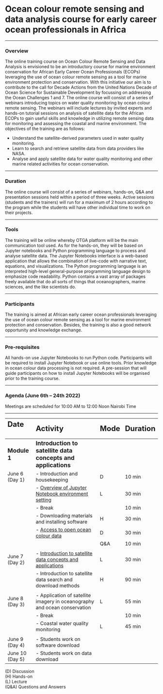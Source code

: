 # Ocean colour remote sensing and data analysis course for early career ocean professionals in Africa

*** 

### Overview

The online training course on Ocean Colour Remote Sensing and Data Analysis is envisioned to be an introductory course
for marine environment conservation for African Early Career Ocean Professionals (ECOPs) leveraging the use of ocean
colour remote sensing as a tool for marine environment protection and conservation. With this initiative our aim is to
contribute to the call for Decade Actions from the United Nations Decade of Ocean Science for Sustainable Development by
focussing on addressing the Ocean Challenges 1 and 7. The online course will consist of a series of webinars introducing
topics on water quality monitoring by ocean colour remote sensing. The webinars will include lectures by invited experts
and hands-on tutorial sessions on analysis of satellite data for the African ECOPs to gain useful skills and knowledge
in utilizing remote sensing data for monitoring and assessing the coastal and marine environment. The objectives of the
training are as follows:

- Understand the satellite-derived parameters used in water quality monitoring.
- Learn to search and retrieve satellite data from data providers like NASA.
- Analyse and apply satellite data for water quality monitoring and other marine related activities for ocean
  conservation.

---

### Duration

The online course will consist of a series of webinars, hands-on, Q&A and presentation sessions held within a period of
three weeks. Active sessions (students and the trainers) will run for a maximum of 2 hours according to the program
while the students will have other individual time to work on their projects.

---

### Tools

The training will be online whereby OTGA platform will be the main communication tool used. As for the hands-on, they
will be based on Jupyter notebooks and Python programming language to process and analyse satellite data. The Jupyter
Notebooks interface is a web-based application that allows the combination of live-code with narrative text, equations,
and visualizations. The Python programming language is an interpreted high-level general-purpose programming language
design to emphasize code readability. Python contains a vast array of packages freely available that do all sorts of
things that oceanographers, marine sciences, and the like scientists do.

--- 

### Participants

The training is aimed at African early career ocean professionals leveraging the use of ocean colour remote sensing as a
tool for marine environment protection and conservation. Besides, the training is also a good network opportunity and
knowledge exchange.

---

### Pre-requisites

All hands-on use Jupyter Notebooks to run Python code. Participants will be required to install Jupyter Notebook or use
online tools. Prior knowledge in ocean colour data processing is not required. A pre-session that will guide
participants on how to install Jupyter Notebooks will be organised prior to the training course.

---

### Agenda (June 6th – 24th 2022)
Meetings are scheduled for 10:00 AM to 12:00 Noon Nairobi Time

---

| <span style="font-weight:bold; font-size: 1.5em">Date &emsp;&emsp;</span> | <span style="font-weight:bold; font-size: 1.5em">Activity</span>                                                                                                                                             | <span style="font-weight:bold; font-size: 1.5em">Mode</span> | <span style="font-weight:bold; font-size: 1.5em">Duration</span> |
|:--------------------------------------------------------------------------|:-------------------------------------------------------------------------------------------------------------------------------------------------------------------------------------------------------------|:-------------------------------------------------------------|:-----------------------------------------------------------------|
| <span style="font-weight:bold; font-size: 1.2em">Module 1</span>          | <span style="font-weight:bold; font-size: 1.2em">Introduction to satellite data concepts and applications </span>                                                                                            |                                                              |                                                                  |
| June 6<br />(Day 1)                                                       | - Introduction and housekeeping                                                                                                                                                                              | D                                                            | 10 min                                                           |
|                                                                           | - [Overview of Jupyter Notebook environment setting](https://classroom.oceanteacher.org/pluginfile.php/56808/mod_book/chapter/3276/1.1Overview_of_Jupyter_notebook_environment_setting.pdf)                  | L                                                            | 30 min                                                           |
|                                                                           | - Break                                                                                                                                                                                                      |                                                              | 10 min                                                           |
|                                                                           | - Downloading materials and installing software                                                                                                                                                              | H                                                            | 30 min                                                           |
|                                                                           | - [Access to open ocean colour data](https://classroom.oceanteacher.org/pluginfile.php/56808/mod_book/chapter/3276/1.2Access_to_open_ocean_colour.pptx?time=1654215168762)                                   | D                                                            | 30 min                                                           |
|                                                                           |                                                                                                                                                                                                              | Q&A                                                          | 10 min                                                           |
|                                                                           |                                                                                                                                                                                                              |                                                              |
| June 7<br />(Day 2)                                                       | - [Introduction to satellite data concepts and applications](https://classroom.oceanteacher.org/pluginfile.php/56808/mod_book/chapter/3276/2.1Introduction_to_satellite_data_concepts_and_applications.pptx) | L                                                            | 30 min                                                           |
|                                                                           | - Introduction to satellite data search and download methods                                                                                                                                                 | H                                                            | 90 min                                                           |
|                                                                           |                                                                                                                                                                                                              |                                                              |                                                                  |
| June 8<br />(Day 3)                                                       | - Application of satellite imagery in oceanography and ocean conservation                                                                                                                                    | L                                                            | 55 min                                                           |
|                                                                           | - Break                                                                                                                                                                                                      |                                                              | 10 min                                                           |
|                                                                           | - Coastal water quality monitoring                                                                                                                                                                           | L                                                            | 45 min                                                           |
|                                                                           |                                                                                                                                                                                                              |                                                              |                                                                  |
| June 9<br />(Day 4)                                                       | - Students work on software download                                                                                                                                                                         |                                                              |                                                                  |
| June 10<br />(Day 5)                                                      | - Students work on data download                                                                                                                                                                             |                                                              |                                                                  |

(D) Discussion  
(H) Hands-on  
(L) Lecture   
(Q&A) Questions and Answers
